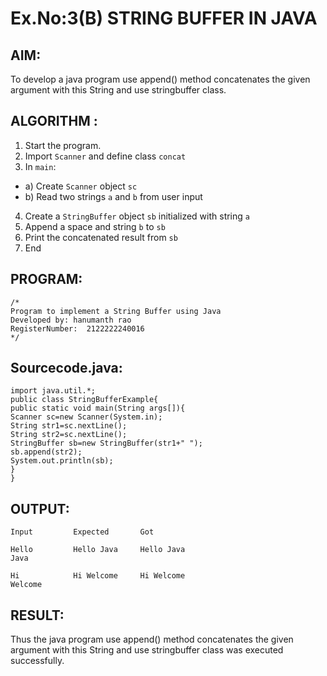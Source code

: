 # Ex.No:3(B) STRING BUFFER IN JAVA

## AIM:
To develop a java program use append() method concatenates the given argument with this String and use stringbuffer class.

## ALGORITHM :
1.	Start the program.
2.	Import `Scanner` and define class `concat`
3.	In `main`:
-	a) Create `Scanner` object `sc`
-	b) Read two strings `a` and `b` from user input
4.	Create a `StringBuffer` object `sb` initialized with string `a`
5.	Append a space and string `b` to `sb`
6.	Print the concatenated result from `sb`
7.	End







## PROGRAM:
 ```
/*
Program to implement a String Buffer using Java
Developed by: hanumanth rao 
RegisterNumber:  2122222240016
*/
```

## Sourcecode.java:
```
import java.util.*;
public class StringBufferExample{  
public static void main(String args[]){  
Scanner sc=new Scanner(System.in);
String str1=sc.nextLine();
String str2=sc.nextLine();
StringBuffer sb=new StringBuffer(str1+" ");  
sb.append(str2);  
System.out.println(sb);  
}  
}  
```






## OUTPUT:
```
Input         Expected       Got

Hello         Hello Java     Hello Java
Java 

Hi            Hi Welcome     Hi Welcome
Welcome
```
## RESULT:
Thus the java program use append() method concatenates the given argument with this String and use stringbuffer class was executed successfully.
